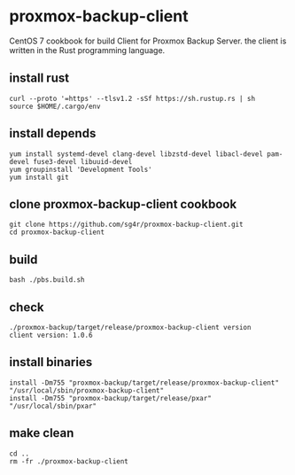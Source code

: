 # proxmox-backup-client
CentOS 7 cookbook for build Client for Proxmox Backup Server. the client is written in the Rust programming language.

## install rust
```
curl --proto '=https' --tlsv1.2 -sSf https://sh.rustup.rs | sh
source $HOME/.cargo/env
```
## install depends
```
yum install systemd-devel clang-devel libzstd-devel libacl-devel pam-devel fuse3-devel libuuid-devel
yum groupinstall 'Development Tools'
yum install git
```
## clone proxmox-backup-client cookbook
```
git clone https://github.com/sg4r/proxmox-backup-client.git
cd proxmox-backup-client
```
## build
```
bash ./pbs.build.sh
```
## check
```
./proxmox-backup/target/release/proxmox-backup-client version
client version: 1.0.6
```
## install binaries
```
install -Dm755 "proxmox-backup/target/release/proxmox-backup-client" "/usr/local/sbin/proxmox-backup-client"
install -Dm755 "proxmox-backup/target/release/pxar" "/usr/local/sbin/pxar"
```
## make clean
```
cd ..
rm -fr ./proxmox-backup-client
```
